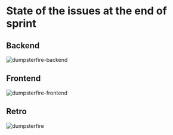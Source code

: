 # State of the issues at the end of sprint

## Backend
![dumpsterfire-backend](/dumpsterfire-backend.png)

## Frontend
![dumpsterfire-frontend](/dumpsterfire-frontend.png)

## Retro
![dumpsterfire](/dumpsterfire.png)
